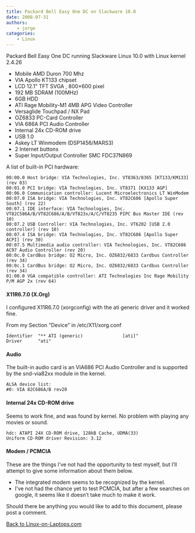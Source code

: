 ```yaml
---
title: Packard Bell Easy One DC on Slackware 10.0
date: 2008-07-31
authors:
    - jorge
categories:
    - Linux
---
```

Packard Bell Easy One DC running Slackware Linux 10.0 with Linux kernel 2.4.26

- Mobile AMD Duron 700 Mhz
- VIA Apollo KT133 chipset
- LCD 12.1” TFT SVGA , 800×600 pixel
- 192 MB SDRAM (100MHz)
- 6GB HDD
- ATI Rage Mobility-M1 4MB APG Video Controller
- Versaglide Touchpad / NX Pad
- OZ6833 PC-Card Controller
- VIA 686A PCI Audio Controller
- Internal 24x CD-ROM drive
- USB 1.0
- Askey LT Winmodem (DSP1456/MARS3)
- 2 Internet buttons
- Super Input/Output Controller SMC FDC37N869

A list of built-in PCI hardware:

```
00:00.0 Host bridge: VIA Technologies, Inc. VT8363/8365 [KT133/KM133] (rev 03)
00:01.0 PCI bridge: VIA Technologies, Inc. VT8371 [KX133 AGP]
00:06.0 Communication controller: Lucent Microelectronics LT WinModem
00:07.0 ISA bridge: VIA Technologies, Inc. VT82C686 [Apollo Super South] (rev 22)
00:07.1 IDE interface: VIA Technologies, Inc. VT82C586A/B/VT82C686/A/B/VT823x/A/C/VT8235 PIPC Bus Master IDE (rev 10)
00:07.2 USB Controller: VIA Technologies, Inc. VT6202 [USB 2.0 controller] (rev 10)
00:07.4 ISA bridge: VIA Technologies, Inc. VT82C686 [Apollo Super ACPI] (rev 30)
00:07.5 Multimedia audio controller: VIA Technologies, Inc. VT82C686 AC97 Audio Controller (rev 20)
00:0c.0 CardBus bridge: O2 Micro, Inc. OZ6832/6833 Cardbus Controller (rev 34)
00:0c.1 CardBus bridge: O2 Micro, Inc. OZ6832/6833 Cardbus Controller (rev 34)
01:00.0 VGA compatible controller: ATI Technologies Inc Rage Mobility P/M AGP 2x (rev 64)

```

#### X11R6.7.0 (X.Org)

I configured X11R6.7.0 (xorgconfig) with the ati generic driver and it worked fine.

From my Section “Device” in /etc/X11/xorg.conf

```
Identifier  "** ATI (generic)               [ati]"
Driver      "ati"

```

#### Audio

The built-in audio card is an VIA686 PCI Audio Controller and is supported by the snd-via82xx module in the kernel.

```
ALSA device list:
#0: VIA 82C686A/B rev20

```

#### Internal 24x CD-ROM drive

Seems to work fine, and was found by kernel. No problem with playing any movies or sound.

```
hdc: ATAPI 24X CD-ROM drive, 128kB Cache, UDMA(33)
Uniform CD-ROM driver Revision: 3.12

```

#### Modem / PCMCIA

These are the things I’ve not had the opportunity to test myself, but I’ll attempt to give some information about them below.

- The integrated modem seems to be recognized by the kernel.
- I’ve not had the chance yet to test PCMCIA, but after a few searches on google, it seems like it doesn’t take much to make it work.

Should there be anything you would like to add to this document, please post a comment.

[Back to Linux-on-Laptops.com](http://www.linux-laptop.net/pb.html)

